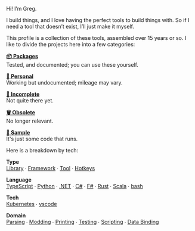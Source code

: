 Hi! I’m Greg.

I build things, and I love having the perfect tools to build things with. So if I need a tool that doesn’t exist, I’ll just make it myself.

This profile is a collection of these tools, assembled over 15 years or so. I like to divide the projects here into a few categories:

**[📦 Packages](https://github.com/GregRos?tab=repositories&q=topic:package)**<br>
Tested, and documented; you can use these yourself.

**[🤗 Personal](https://github.com/GregRos?tab=repositories&q=topic:personal)**<br>
Working but undocumented; mileage may vary.

**[🧩 Incomplete](https://github.com/GregRos?tab=repositories&q=topic:incomplete+topic:package+-topic:obsolete)**<br>
Not quite there yet.

**[🗑️ Obsolete](https://github.com/GregRos?tab=repositories&q=topic:obsolete)**<br>
No longer relevant.

**[🦠 Sample](https://github.com/GregRos?tab=repositories&q=topic:sample)**<br>
It's just some code that runs.

Here is a breakdown by tech:

**Type**<br>
[Library](https://github.com/GregRos?tab=repositories&q=topic:library+-topic:obsolete+-topic:incomplete+topic:package)  ∙  [Framework](https://github.com/GregRos?tab=repositories&q=topic:framework+-topic:obsolete+-topic:incomplete+topic:package)  ∙  [Tool](https://github.com/GregRos?tab=repositories&q=topic:tool)  ∙  [Hotkeys](https://github.com/GregRos?tab=repositories&q=topic:hotkeys)

**Language**<br>
[TypeScript](https://github.com/GregRos?tab=repositories&q=topic:typescript+-topic:obsolete+-topic:incomplete+topic:package)  ∙  [Python](https://github.com/GregRos?tab=repositories&q=topic:python)  ∙  [.NET](https://github.com/GregRos?tab=repositories&q=topic:dotnet)  ∙  [C#](https://github.com/GregRos?tab=repositories&q=topic:csharp)  ∙  [F#](https://github.com/GregRos?tab=repositories&q=topic:fsharp)  ∙  [Rust](https://github.com/GregRos?tab=repositories&q=topic:rust)  ∙  [Scala](https://github.com/GregRos?tab=repositories&q=topic:scala)  ∙  [bash](https://github.com/GregRos?tab=repositories&q=topic:bash)

**Tech**<br>
[Kubernetes](https://github.com/GregRos?tab=repositories&q=topic:kubernetes+-topic:obsolete)  ∙  [vscode](https://github.com/GregRos?tab=repositories&q=topic:vscode+-topic:obsolete)

**Domain**<br>
[Parsing](https://github.com/GregRos?tab=repositories&q=topic:parsing+-topic:obsolete)  ∙  [Modding](https://github.com/GregRos?tab=repositories&q=topic:modding+-topic:obsolete)  ∙  [Printing](https://github.com/GregRos?tab=repositories&q=topic:print+-topic:obsolete)  ∙  [Testing](https://github.com/GregRos?tab=repositories&q=topic:testing+-topic:obsolete)  ∙  [Scripting](https://github.com/GregRos?tab=repositories&q=topic:scripting+-topic:obsolete)  ∙  [Data Binding](https://github.com/GregRos?tab=repositories&q=topic:data-binding+-topic:obsolete)


